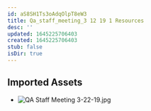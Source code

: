 ```yaml
---
id: aS8SH1Ts3oAdqOlpT8eW3
title: Qa_staff_meeting_3 12 19 1 Resources
desc: ''
updated: 1645225706403
created: 1645225706403
stub: false
isDir: true
---
```

## Imported Assets
- ![QA Staff Meeting 3-22-19.jpg](/assets/qa-staff-meeting-3-22-19.jpg)
